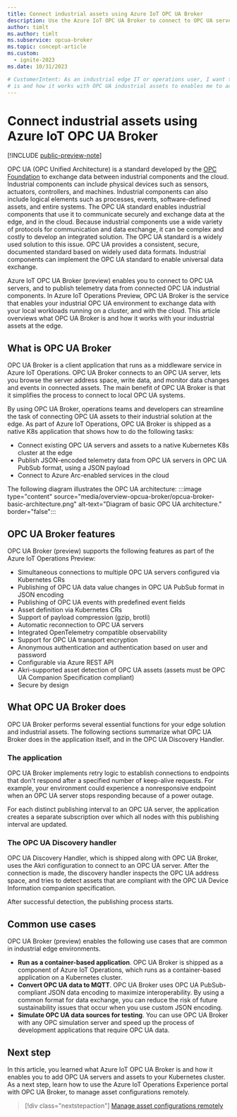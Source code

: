 ```yaml
---
title: Connect industrial assets using Azure IoT OPC UA Broker
description: Use the Azure IoT OPC UA Broker to connect to OPC UA servers and exchange telemetry with a Kubernetes cluster.
author: timlt
ms.author: timlt
ms.subservice: opcua-broker
ms.topic: concept-article
ms.custom:
  - ignite-2023
ms.date: 10/31/2023

# CustomerIntent: As an industrial edge IT or operations user, I want to to understand what Azure IoT OPC UA Broker
# is and how it works with OPC UA industrial assets to enables me to add them as resources to my Kubernetes cluster.
---
```


# Connect industrial assets using Azure IoT OPC UA Broker

[!INCLUDE [public-preview-note](../includes/public-preview-note.md)]

OPC UA (OPC Unified Architecture) is a standard developed by the [OPC Foundation](https://opcfoundation.org/) to exchange data between industrial components and the cloud. Industrial components can include physical devices such as sensors, actuators, controllers, and machines. Industrial components can also include logical elements such as processes, events, software-defined assets, and entire systems. The OPC UA standard enables industrial components that use it to communicate securely and exchange data at the edge, and in the cloud.  Because industrial components use a wide variety of protocols for communication and data exchange, it can be complex and costly to develop an integrated solution. The OPC UA standard is a widely used solution to this issue.  OPC UA provides a consistent, secure, documented standard based on widely used data formats. Industrial components can implement the OPC UA standard to enable universal data exchange.

Azure IoT OPC UA Broker (preview) enables you to connect to OPC UA servers, and to publish telemetry data from connected OPC UA industrial components. In Azure IoT Operations Preview, OPC UA Broker is the service that enables your industrial OPC UA environment to exchange data with your local workloads running on a cluster, and with the cloud. This article overviews what OPC UA Broker is and how it works with your industrial assets at the edge. 

## What is OPC UA Broker
OPC UA Broker is a client application that runs as a middleware service in Azure IoT Operations. OPC UA Broker connects to an OPC UA server, lets you browse the server address space, write data, and monitor data changes and events in connected assets. The main benefit of OPC UA Broker is that it simplifies the process to connect to local OPC UA systems. 

By using OPC UA Broker, operations teams and developers can streamline the task of connecting OPC UA assets to their industrial solution at the edge. As part of Azure IoT Operations, OPC UA Broker is shipped as a native K8s application that shows how to do the following tasks:
- Connect existing OPC UA servers and assets to a native Kubernetes K8s cluster at the edge
- Publish JSON-encoded telemetry data from OPC UA servers in OPC UA PubSub format, using a JSON payload
- Connect to Azure Arc-enabled services in the cloud
 
The following diagram illustrates the OPC UA architecture:
:::image type="content" source="media/overview-opcua-broker/opcua-broker-basic-architecture.png" alt-text="Diagram of basic OPC UA architecture." border="false":::


## OPC UA Broker features
OPC UA Broker (preview) supports the following features as part of the Azure IoT Operations Preview: 

- Simultaneous connections to multiple OPC UA servers configured via Kubernetes CRs 
- Publishing of OPC UA data value changes in OPC UA PubSub format in JSON encoding 
- Publishing of OPC UA events with predefined event fields 
- Asset definition via Kubernetes CRs 
- Support of payload compression (gzip, brotli) 
- Automatic reconnection to OPC UA servers 
- Integrated OpenTelemetry compatible observability 
- Support for OPC UA transport encryption 
- Anonymous authentication and authentication based on user and password
- Configurable via Azure REST API 
- Akri-supported asset detection of OPC UA assets (assets must be OPC UA Companion Specification compliant) 
- Secure by design

## What OPC UA Broker does
OPC UA Broker performs several essential functions for your edge solution and industrial assets. The following sections summarize what OPC UA Broker does in the application itself, and in the OPC UA Discovery Handler. 

### The application
OPC UA Broker implements retry logic to establish connections to endpoints that don't respond after a specified number of keep-alive requests. For example, your environment could experience a nonresponsive endpoint when an OPC UA server stops responding because of a power outage. 

For each distinct publishing interval to an OPC UA server, the application creates a separate subscription over which all nodes with this publishing interval are updated. 

### The OPC UA Discovery handler
OPC UA Discovery Handler, which is shipped along with OPC UA Broker, uses the Akri configuration to connect to an OPC UA server. After the connection is made, the discovery handler inspects the OPC UA address space, and tries to detect assets that are compliant with the OPC UA Device Information companion specification. 

After successful detection, the publishing process starts. 

## Common use cases
OPC UA Broker (preview) enables the following use cases that are common in industrial edge environments. 

- **Run as a container-based application**. OPC UA Broker is shipped as a component of Azure IoT Operations, which runs as a container-based application on a Kubernetes cluster.
- **Convert OPC UA data to MQTT**. OPC UA Broker uses OPC UA PubSub-compliant JSON data encoding to maximize interoperability. By using a common format for data exchange, you can reduce the risk of future sustainability issues that occur when you use custom JSON encoding. 
- **Simulate OPC UA data sources for testing**. You can use OPC UA Broker with any OPC simulation server and speed up the process of development applications that require OPC UA data.  

## Next step
In this article, you learned what Azure IoT OPC UA Broker is and how it enables you to add OPC UA servers and assets to your Kubernetes cluster.  As a next step, learn how to use the Azure IoT Operations Experience portal with OPC UA Broker, to manage asset configurations remotely. 

> [!div class="nextstepaction"]
> [Manage asset configurations remotely](howto-manage-assets-remotely.md)
